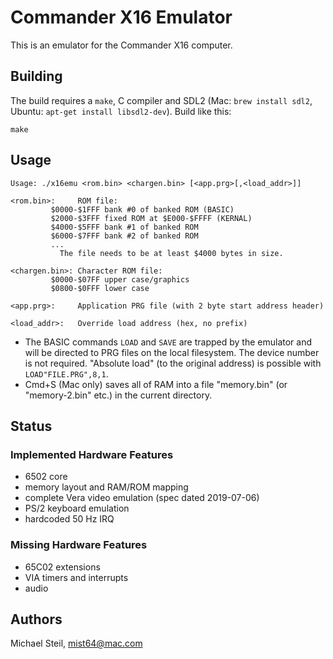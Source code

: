 # Commander X16 Emulator

This is an emulator for the Commander X16 computer.

## Building
 The build requires a `make`, C compiler and SDL2 (Mac: `brew install sdl2`, Ubuntu: `apt-get install libsdl2-dev`). Build like this:

 	make

## Usage
	Usage: ./x16emu <rom.bin> <chargen.bin> [<app.prg>[,<load_addr>]]

	<rom.bin>:     ROM file:
			 $0000-$1FFF bank #0 of banked ROM (BASIC)
			 $2000-$3FFF fixed ROM at $E000-$FFFF (KERNAL)
			 $4000-$5FFF bank #1 of banked ROM
			 $6000-$7FFF bank #2 of banked ROM
			 ...
		       The file needs to be at least $4000 bytes in size.

	<chargen.bin>: Character ROM file:
			 $0000-$07FF upper case/graphics
			 $0800-$0FFF lower case

	<app.prg>:     Application PRG file (with 2 byte start address header)

	<load_addr>:   Override load address (hex, no prefix)

* The BASIC commands `LOAD` and `SAVE` are trapped by the emulator and will be directed to PRG files on the local filesystem. The device number is not required. "Absolute load" (to the original address) is possible with `LOAD"FILE.PRG",8,1`.
* Cmd+S (Mac only) saves all of RAM into a file "memory.bin" (or "memory-2.bin" etc.) in the current directory.

## Status

### Implemented Hardware Features
* 6502 core
* memory layout and RAM/ROM mapping
* complete Vera video emulation (spec dated 2019-07-06)
* PS/2 keyboard emulation
* hardcoded 50 Hz IRQ

### Missing Hardware Features
* 65C02 extensions
* VIA timers and interrupts
* audio

## Authors
Michael Steil, <mist64@mac.com>
